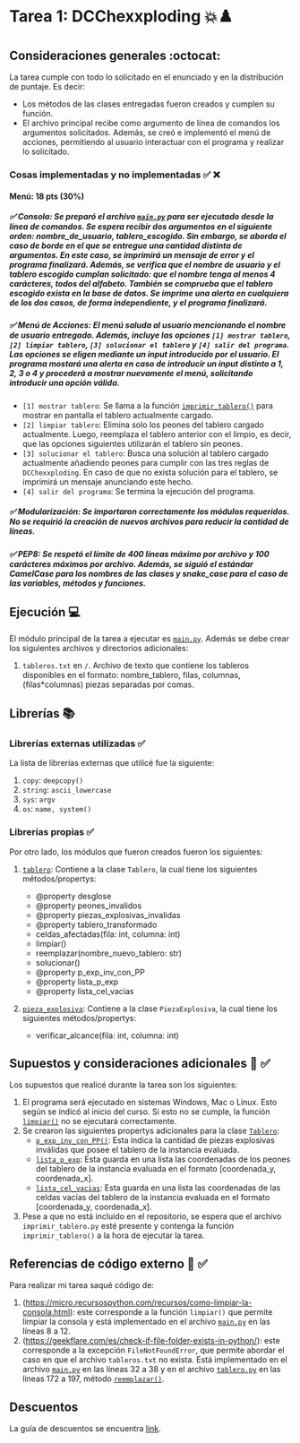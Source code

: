# Tarea 1: DCChexxploding 💥♟️

## Consideraciones generales :octocat:

La tarea cumple con todo lo solicitado en el enunciado y en la distribución de puntaje. Es decir:
- Los métodos de las clases entregadas fueron creados y cumplen su función.
- El archivo principal recibe como argumento de línea de comandos los argumentos solicitados. Además, se creó e implementó el menú de acciones, permitiendo al usuario interactuar con el programa y realizar lo solicitado.

### Cosas implementadas y no implementadas :white_check_mark: :x:


#### Menú: 18 pts (30%)
##### ✅ Consola: Se preparó el archivo [```main.py```](main.py) para ser ejecutado desde la línea de comandos. Se espera recibir dos argumentos en el siguiente orden: nombre_de_usuario, tablero_escogido. Sin embargo, se aborda el caso de borde en el que se entregue una cantidad distinta de argumentos. En este caso, se imprimirá un mensaje de error y el programa finalizará. Además, se verifica que el nombre de usuario y el tablero escogido cumplan solicitado: que el nombre tenga al menos 4 carácteres, todos del alfabeto. También se comprueba que el tablero escogido exista en la base de datos. Se imprime una alerta en cualquiera de los dos casos, de forma independiente, y el programa finalizará.

##### ✅ Menú de Acciones: El menú saluda al usuario mencionando el nombre de usuario entregado. Además, incluye las opciones ```[1] mostrar tablero```, ```[2] limpiar tablero```, ```[3] solucionar el tablero``` y ```[4] salir del programa```. Las opciones se eligen mediante un input introducido por el usuario. El programa mostará una alerta en caso de introducir un input distinto a 1, 2, 3 o 4 y procederá a mostrar nuevamente el menú, solicitando introducir una opción válida.
- ```[1] mostrar tablero```: Se llama a la función [```imprimir_tablero()```](/README.md?plain=1#L53) para mostrar en pantalla el tablero actualmente cargado.
- ```[2] limpiar tablero```: Elimina solo los peones del tablero cargado actualmente. Luego, reemplaza el tablero anterior con el limpio, es decir, que las opciones siguientes utilizarán el tablero sin peones.
- ```[3] solucionar el tablero```: Busca una solución al tablero cargado actualmente añadiendo peones para cumplir con las tres reglas de ```DCChexxploding```. En caso de que no exista solución para el tablero, se imprimirá un mensaje anunciando este hecho.
- ```[4] salir del programa```: Se termina la ejecución del programa.

##### ✅ Modularización: Se importaron correctamente los módulos requeridos. No se requirió la creación de nuevos archivos para reducir la cantidad de líneas.

##### ✅ PEP8: Se respetó el límite de 400 líneas máximo por archivo y 100 carácteres máximos por archivo. Además, se siguió el estándar CamelCase para los nombres de las clases y snake_case para el caso de las variables, métodos y funciones.


## Ejecución :computer:
El módulo principal de la tarea a ejecutar es [```main.py```](main.py). Además se debe crear los siguientes archivos y directorios adicionales:
1. ```tableros.txt``` en ```/```. Archivo de texto que contiene los tableros disponibles en el formato: nombre_tablero, filas, columnas, (filas*columnas) piezas separadas por comas.


## Librerías :books:
### Librerías externas utilizadas ✅
La lista de librerías externas que utilicé fue la siguiente:

1. ```copy```: ```deepcopy()```
2. ```string```: ```ascii_lowercase```
3. ```sys```: ```argv```
4. ```os```: ```name, system()```


### Librerías propias ✅
Por otro lado, los módulos que fueron creados fueron los siguientes:

1. [```tablero```](tablero.py): Contiene a la clase ```Tablero```, la cual tiene los siguientes métodos/propertys:
    - @property desglose
    - @property peones_invalidos
    - @property piezas_explosivas_invalidas
    - @property tablero_transformado
    - celdas_afectadas(fila: int, columna: int)
    - limpiar()
    - reemplazar(nombre_nuevo_tablero: str)
    - solucionar()
    - @property p_exp_inv_con_PP
    - @property lista_p_exp
    - @property lista_cel_vacias

2. [```pieza_explosiva```](pieza_explosiva.py): Contiene a la clase ```PiezaExplosiva```, la cual tiene los siguientes métodos/propertys:
    - verificar_alcance(fila: int, columna: int)

## Supuestos y consideraciones adicionales :thinking: ✅
Los supuestos que realicé durante la tarea son los siguientes:

1. El programa será ejecutado en sistemas Windows, Mac o Linux. Esto según se indicó al inicio del curso. Si esto no se cumple, la función [```limpiar()```](/README.md?plain=1#L103) no se ejecutará correctamente.
2. Se crearon las siguientes propertys adicionales para la clase [```Tablero```](tablero.py?plain=1#L6):
    - [```p_exp_inv_con_PP()```](tablero.py?plain=1#L246): Esta indica la cantidad de piezas explosivas inválidas que posee el tablero de la instancia evaluada.
    - [```lista_p_exp```](tablero.py?plain=1#L261): Esta guarda en una lista las coordenadas de los peones del tablero de la instancia evaluada en el formato [coordenada_y, coordenada_x].
    - [```lista_cel_vacias```](tablero.py?plain=1#L270): Esta guarda en una lista las coordenadas de las celdas vacías del tablero de la instancia evaluada en el formato [coordenada_y, coordenada_x].
3. Pese a que no está incluido en el repositorio, se espera que el archivo ```imprimir_tablero.py``` esté presente y contenga la función ```imprimir_tablero()``` a la hora de ejecutar la tarea.


## Referencias de código externo :book: ✅

Para realizar mi tarea saqué código de:
1. (https://micro.recursospython.com/recursos/como-limpiar-la-consola.html): este corresponde a la función ```limpiar()``` que permite limpiar la consola y está implementado en el archivo [```main.py```](main.py?plain=1#L8) en las líneas 8 a 12.
2. (https://geekflare.com/es/check-if-file-folder-exists-in-python/): este corresponde a la excepción ```FileNotFoundError```, que permite abordar el caso en que el archivo ```tableros.txt``` no exista. Está implementado en el archivo [```main.py```](main.py?plain=1#L33) en las líneas 32 a 38 y en el archivo [```tablero.py```](tablero.py?plain=1#L172) en las lineas 172 a 197, método [```reemplazar()```](tablero.py?plain=1#L171).

## Descuentos
La guía de descuentos se encuentra [link](https://github.com/IIC2233/Syllabus/blob/main/Tareas/Bases%20Generales%20de%20Tareas%20-%20IIC2233.pdf).